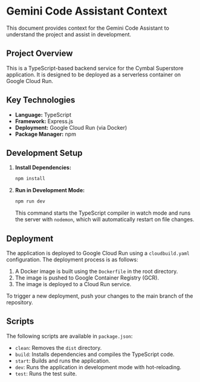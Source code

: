 # Gemini Code Assistant Context

This document provides context for the Gemini Code Assistant to understand the project and assist in development.

## Project Overview

This is a TypeScript-based backend service for the Cymbal Superstore application. It is designed to be deployed as a serverless container on Google Cloud Run.

## Key Technologies

*   **Language:** TypeScript
*   **Framework:** Express.js
*   **Deployment:** Google Cloud Run (via Docker)
*   **Package Manager:** npm

## Development Setup

1.  **Install Dependencies:**
    ```bash
    npm install
    ```

2.  **Run in Development Mode:**
    ```bash
    npm run dev
    ```
    This command starts the TypeScript compiler in watch mode and runs the server with `nodemon`, which will automatically restart on file changes.

## Deployment

The application is deployed to Google Cloud Run using a `cloudbuild.yaml` configuration. The deployment process is as follows:

1.  A Docker image is built using the `Dockerfile` in the root directory.
2.  The image is pushed to Google Container Registry (GCR).
3.  The image is deployed to a Cloud Run service.

To trigger a new deployment, push your changes to the main branch of the repository.

## Scripts

The following scripts are available in `package.json`:

*   `clean`: Removes the `dist` directory.
*   `build`: Installs dependencies and compiles the TypeScript code.
*   `start`: Builds and runs the application.
*   `dev`: Runs the application in development mode with hot-reloading.
*   `test`: Runs the test suite.
